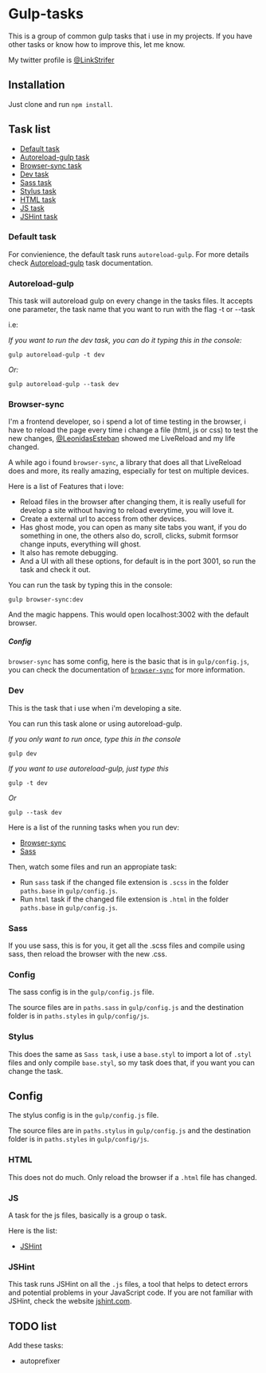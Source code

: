 # Gulp-tasks

This is a group of common gulp tasks that i use in my projects. If you have other tasks or know how to improve this, let me know.

My twitter profile is [@LinkStrifer](https://twitter.com/LinkStrifer "Twitter") 

## Installation

Just clone and run `npm install`.

## Task list

- [Default task](#defaut-task)
- [Autoreload-gulp task](#autoreload-gulp)
- [Browser-sync task](#browser-sync)
- [Dev task](#dev)
- [Sass task](#sass)
- [Stylus task](#stylus)
- [HTML task](#html)
- [JS task](#js)
- [JSHint task](#jshint)

### Default task

For convienience, the default task runs `autoreload-gulp`. For more details check [Autoreload-gulp](#autoreload-gulp) task documentation.

### Autoreload-gulp

This task will autoreload gulp on every change in the tasks files. It accepts one parameter, the task name that you want to run with the flag -t or --task

i.e:

*If you want to run the dev task, you can do it typing this in the console:*

	gulp autoreload-gulp -t dev

*Or:*

	gulp autoreload-gulp --task dev

### Browser-sync

I'm a frontend developer, so i spend a lot of time testing in the browser, i have to reload the page every time i change a file (html, js or css) to test the new changes, [@LeonidasEsteban](https://twitter.com/leonidasesteban "Leonidas Esteban") showed me LiveReload and my life changed.

A while ago i found `browser-sync`, a library that does all that LiveReload does and more, its really amazing, especially for test on multiple devices.

Here is a list of Features that i love:

- Reload files in the browser after changing them, it is really usefull for develop a site without having to reload everytime, you will love it.
- Create a external url to access from other devices.
- Has ghost mode, you can open as many site tabs you want, if you do something in one, the others also do, scroll, clicks, submit formsor change inputs, everything will ghost.
- It also has remote debugging.
- And a UI with all these options, for default is in the port 3001, so run the task and check it out.

You can run the task by typing this in the console:

	gulp browser-sync:dev

And the magic happens. This would open localhost:3002 with the default browser.

##### Config

`browser-sync` has some config, here is the basic that is in `gulp/config.js`, you can check the documentation of [`browser-sync`](http://www.browsersync.io/docs/options/) for more information.

### Dev

This is the task that i use when i'm developing a site.

You can run this task alone or using autoreload-gulp.

*If you only want to run once, type this in the console*

	gulp dev

*If you want to use autoreload-gulp, just type this*

	gulp -t dev

*Or*

	gulp --task dev

Here is a list of the running tasks when you run dev:

- [Browser-sync](#browser-sync)
- [Sass](#sass)

Then, watch some files and run an appropiate task:

- Run `sass` task if the changed file extension is `.scss` in the folder `paths.base` in `gulp/config.js`.
- Run `html` task if the changed file extension is `.html` in the folder `paths.base` in `gulp/config.js`.

### Sass

If you use sass, this is for you, it get all the .scss files and compile using sass, then reload the browser with the new .css.

### Config

The sass config is in the `gulp/config.js` file.

The source files are in `paths.sass` in `gulp/config.js` and the destination folder is in `paths.styles` in `gulp/config/js`.

### Stylus

This does the same as `Sass task`, i use a `base.styl` to import a lot of `.styl` files and only compile `base.styl`, so my task does that, if you want you can change the task.

## Config

The stylus config is in the `gulp/config.js` file.

The source files are in `paths.stylus` in `gulp/config.js` and the destination folder is in `paths.styles` in `gulp/config/js`.

### HTML

This does not do much. Only reload the browser if a `.html` file has changed.

### JS

A task for the js files, basically is a group o task.

Here is the list:

- [JSHint](#jshint)

### JSHint

This task runs JSHint on all the `.js` files, a tool that helps to detect errors and potential problems in your JavaScript code. If you are not familiar with JSHint, check the website [jshint.com](http://jshint.com/).

## TODO list

Add these tasks:

- autoprefixer